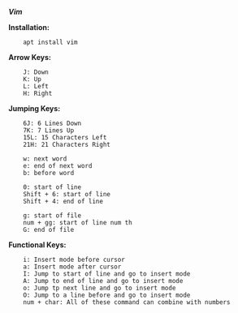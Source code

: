 ***Vim***


**Installation:**

        apt install vim

**Arrow Keys:**

        J: Down
        K: Up
        L: Left
        H: Right

**Jumping Keys:**

        6J: 6 Lines Down
        7K: 7 Lines Up
        15L: 15 Characters Left
        21H: 21 Characters Right

        w: next word
        e: end of next word
        b: before word

        0: start of line
        Shift + 6: start of line
        Shift + 4: end of line

        g: start of file
        num + gg: start of line num th
        G: end of file

**Functional Keys:**

        i: Insert mode before cursor
        a: Insert mode after cursor
        I: Jump to start of line and go to insert mode
        A: Jump to end of line and go to insert mode
        o: Jump tp next line and go to insert mode
        O: Jump to a line before and go to insert mode
        num + char: All of these command can combine with numbers
        
